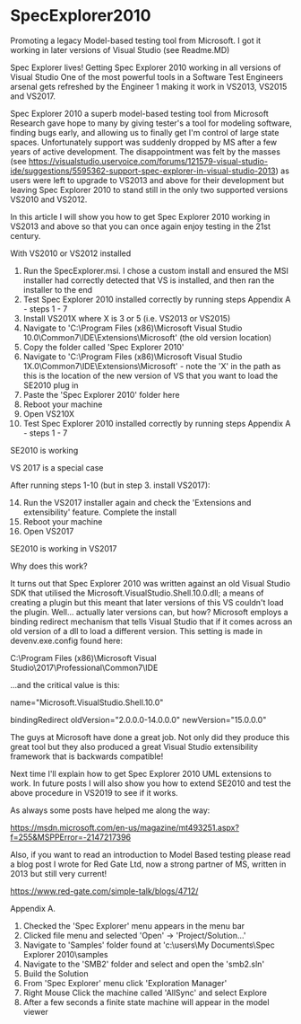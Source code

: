 # SpecExplorer2010
Promoting a legacy Model-based testing tool from Microsoft. I got it working in later versions of Visual Studio (see Readme.MD)

Spec Explorer lives! Getting Spec Explorer 2010 working in all versions of Visual Studio
One of the most powerful tools in a Software Test Engineers arsenal gets refreshed by the Engineer 1 making it work in VS2013, VS2015 and VS2017.

Spec Explorer 2010 a superb model-based testing tool from Microsoft Research gave hope to many by giving tester's a tool for modeling software, finding bugs early, and allowing us to finally get I'm control of large state spaces. Unfortunately support was suddenly dropped by MS after a few years of active development. The disappointment was felt by the masses (see https://visualstudio.uservoice.com/forums/121579-visual-studio-ide/suggestions/5595362-support-spec-explorer-in-visual-studio-2013) as users were left to upgrade to VS2013 and above for their development but leaving Spec Explorer 2010 to stand still in the only two supported versions VS2010 and VS2012.

In this article I will show you how to get Spec Explorer 2010 working in VS2013 and above so that you can once again enjoy testing in the 21st century.

With VS2010 or VS2012 installed

1. Run the SpecExplorer.msi. I chose a custom install and ensured the MSI installer had correctly detected that VS is installed, and then ran the installer to the end
2. Test Spec Explorer 2010 installed correctly by running steps Appendix A - steps 1 - 7
3. Install VS201X where X is 3 or 5 (i.e. VS2013 or VS2015)
4. Navigate to 'C:\Program Files (x86)\Microsoft Visual Studio 10.0\Common7\IDE\Extensions\Microsoft' (the old version location)
5. Copy the folder called 'Spec Explorer 2010'
6. Navigate to 'C:\Program Files (x86)\Microsoft Visual Studio 1X.0\Common7\IDE\Extensions\Microsoft' - note the 'X' in the path as this is the location of the new version of VS that you want to load the SE2010 plug in
7. Paste the 'Spec Explorer 2010' folder here
8. Reboot your machine
9. Open VS210X
10. Test Spec Explorer 2010 installed correctly by running steps Appendix A - steps 1 - 7

SE2010 is working

VS 2017 is a special case

After running steps 1-10 (but in step 3. install VS2017):

14. Run the VS2017 installer again and check the 'Extensions and extensibility' feature. Complete the install
15. Reboot your machine
16. Open VS2017

SE2010 is working in VS2017

Why does this work?

It turns out that Spec Explorer 2010 was written against an old Visual Studio SDK that utilised the Microsoft.VisualStudio.Shell.10.0.dll; a means of creating a plugin but this meant that later versions of this VS couldn't load the plugin. Well... actually later versions can, but how? Microsoft employs a binding redirect mechanism that tells Visual Studio that if it comes across an old version of a dll to load a different version. This setting is made in devenv.exe.config found here:

C:\Program Files (x86)\Microsoft Visual Studio\2017\Professional\Common7\IDE

...and the critical value is this:

name="Microsoft.VisualStudio.Shell.10.0"

bindingRedirect oldVersion="2.0.0.0-14.0.0.0" newVersion="15.0.0.0"

The guys at Microsoft have done a great job. Not only did they produce this great tool but they also produced a great Visual Studio extensibility framework that is backwards compatible!

Next time I'll explain how to get Spec Explorer 2010 UML extensions to work. In future posts I will also show you how to extend SE2010 and test the above procedure in VS2019 to see if it works.

As always some posts have helped me along the way:

https://msdn.microsoft.com/en-us/magazine/mt493251.aspx?f=255&MSPPError=-2147217396

Also, if you want to read an introduction to Model Based testing please read a blog post I wrote for Red Gate Ltd, now a strong partner of MS, written in 2013 but still very current!

https://www.red-gate.com/simple-talk/blogs/4712/

Appendix A.

1. Checked the 'Spec Explorer' menu appears in the menu bar
2. Clicked file menu and selected 'Open' ->  'Project/Solution...'
3. Navigate to 'Samples' folder found at 'c:\users\\My Documents\Spec Explorer 2010\samples
4. Navigate to the 'SMB2' folder and select and open the 'smb2.sln'
5. Build the Solution
6. From 'Spec Explorer' menu click 'Exploration Manager'
7. Right Mouse Click the machine called 'AllSync' and select Explore
8. After a few seconds a finite state machine will appear in the model viewer
